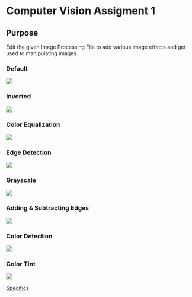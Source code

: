 <h1> Computer Vision Assigment 1 </h1>

<h2> Purpose </h2>

<p> Edit the given Image Processing File to add various image effects and get used to manipulating images. </p>

<h3> Default </h3>
<img src = "https://github.com/DanielChurch/CollegeProjects/blob/master/Computer%20Vision/ImageProcessing/Examples/DefaultSmall.png" />

<h3> Inverted </h3>
<img src = "https://github.com/DanielChurch/CollegeProjects/blob/master/Computer%20Vision/ImageProcessing/Examples/InvertedSmall.jpg" />

<h3> Color Equalization </h3>
<img src = "https://github.com/DanielChurch/CollegeProjects/blob/master/Computer%20Vision/ImageProcessing/Examples/ColorEqSmall.jpg" />

<h3> Edge Detection </h3>
<img src = "https://github.com/DanielChurch/CollegeProjects/blob/master/Computer%20Vision/ImageProcessing/Examples/EdgeDetectionSmall.jpg" />

<h3> Grayscale </h3>
<img src = "https://github.com/DanielChurch/CollegeProjects/blob/master/Computer%20Vision/ImageProcessing/Examples/LuminocityGrayscaleSmall.jpg" />

<h3> Adding & Subtracting Edges </h3>
<img src = "https://github.com/DanielChurch/CollegeProjects/blob/master/Computer%20Vision/ImageProcessing/Examples/AddSubEdgesSmall.jpg" />

<h3> Color Detection </h3>
<img src = "https://github.com/DanielChurch/CollegeProjects/blob/master/Computer%20Vision/ImageProcessing/Examples/ColorDetection.jpg" />

<h3> Color Tint </h3>
<img src = "https://github.com/DanielChurch/CollegeProjects/blob/master/Computer%20Vision/ImageProcessing/Examples/tint.gif" />

<a href = "https://github.com/DanielChurch/CollegeProjects/blob/master/Computer%20Vision/ImageProcessing/Assignment1.pdf"> Specifics </a>
